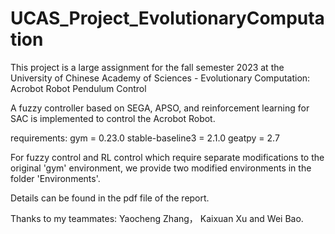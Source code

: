 # UCAS_Project_EvolutionaryComputation
This project is a large assignment for the fall semester 2023 at the University of Chinese Academy of Sciences - Evolutionary Computation: Acrobot Robot Pendulum Control

A fuzzy controller based on SEGA, APSO, and reinforcement learning for SAC is implemented to control the Acrobot Robot.

requirements:
gym = 0.23.0
stable-baseline3 = 2.1.0
geatpy = 2.7

For fuzzy control and RL control which require separate modifications to the original 'gym' environment, we provide two modified environments in the folder 'Environments'.

Details can be found in the pdf file of the report.

Thanks to my teammates:  Yaocheng Zhang， Kaixuan Xu and  Wei Bao.

